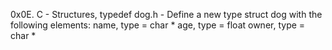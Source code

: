 0x0E. C - Structures, typedef
dog.h - Define a new type struct dog with the following elements:
name, type = char *
age, type = float
owner, type = char *
